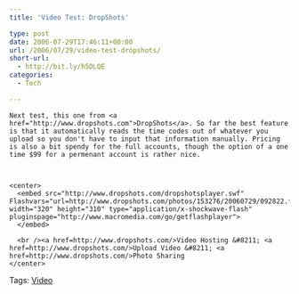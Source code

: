 ```yaml
---
title: 'Video Test: DropShots'

type: post
date: 2006-07-29T17:46:11+00:00
url: /2006/07/29/video-test-dropshots/
short-url:
  - http://bit.ly/h5DLQE
categories:
  - Tech

---
```

<div class='microid-mailto+http:sha1:54c35b374bbbbd08cfad17b3d875c931dcd872f5'>
  
    Next test, this one from <a href="http://www.dropshots.com">DropShots</a>. So far the best feature is that it automatically reads the time codes out of whatever you upload so you don't have to input that information manually. Pricing is also a bit spendy for the full accounts, though the option of a one time $99 for a permenant account is rather nice.
  
  
  
    <center>
      <embed src="http://www.dropshots.com/dropshotsplayer.swf" Flashvars="url=http://www.dropshots.com/photos/153276/20060729/092822.flv&#038;post=1" width="320" height="310" type="application/x-shockwave-flash" pluginspage="http://www.macromedia.com/go/getflashplayer">
      </embed>
      
      <br /><a href=http://www.dropshots.com/>Video Hosting &#8211; <a href=http://www.dropshots.com/>Upload Video &#8211; <a href=http://www.dropshots.com/>Photo Sharing
    </center>
  
</div>

<div class="st-post-tags">
  Tags: <a href="http://www.cavort.org/tag/video/" title="Video" rel="tag">Video</a><br />
</div>